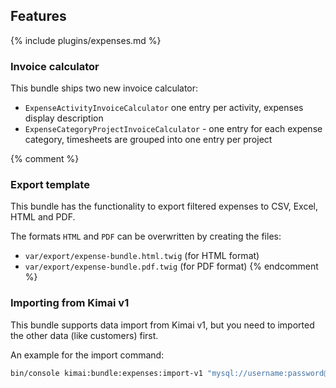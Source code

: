 
## Features

{% include plugins/expenses.md %}

### Invoice calculator

This bundle ships two new invoice calculator:

- `ExpenseActivityInvoiceCalculator` one entry per activity, expenses display description
- `ExpenseCategoryProjectInvoiceCalculator` - one entry for each expense category, timesheets are grouped into one entry per project

{% comment %}
### Export template

This bundle has the functionality to export filtered expenses to CSV, Excel, HTML and PDF.

The formats `HTML` and `PDF` can be overwritten by creating the files:

- `var/export/expense-bundle.html.twig` (for HTML format)
- `var/export/expense-bundle.pdf.twig` (for PDF format)
{% endcomment %}

### Importing from Kimai v1

This bundle supports data import from Kimai v1, but you need to imported the other data (like customers) first.

An example for the import command:
```bash
bin/console kimai:bundle:expenses:import-v1 "mysql://username:password@127.0.0.1:3306/database?charset=utf8" "kimai_"
```
